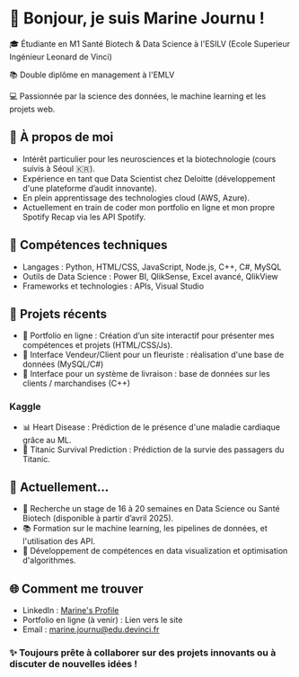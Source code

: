 # 👋 Bonjour, je suis Marine Journu !

🎓 Étudiante en M1 Santé Biotech & Data Science à l'ESILV (Ecole Superieur Ingénieur Leonard de Vinci)

📚 Double diplôme en management à l'EMLV

💻 Passionnée par la science des données, le machine learning et les projets web.

## 🚀 À propos de moi

- Intérêt particulier pour les neurosciences et la biotechnologie (cours suivis à Séoul 🇰🇷).
- Expérience en tant que Data Scientist chez Deloitte (développement d'une plateforme d’audit innovante).
- En plein apprentissage des technologies cloud (AWS, Azure).
- Actuellement en train de coder mon portfolio en ligne et mon propre Spotify Recap via les API Spotify.
 
## 🔧 Compétences techniques

- Langages : Python, HTML/CSS, JavaScript, Node.js, C++, C#, MySQL
- Outils de Data Science : Power BI, QlikSense, Excel avancé, QlikView
- Frameworks et technologies : APIs, Visual Studio
  
## 🌟 Projets récents

- 🎨 Portfolio en ligne : Création d’un site interactif pour présenter mes compétences et projets (HTML/CSS/Js).
- 💐 Interface Vendeur/Client pour un fleuriste : réalisation d'une base de données (MySQL/C#)
- 🚚 Interface pour un système de livraison : base de données sur les clients / marchandises (C++)
### Kaggle
- 📊 Heart Disease : Prédiction de le présence d'une maladie cardiaque grâce au ML.
- 🚢 Titanic Survival Prediction : Prédiction de la survie des passagers du Titanic.
  
## 📌 Actuellement...
- 💼 Recherche un stage de 16 à 20 semaines en Data Science ou Santé Biotech (disponible à partir d’avril 2025).
- 📚 Formation sur le machine learning, les pipelines de données, et l'utilisation des API.
- 🚀 Développement de compétences en data visualization et optimisation d'algorithmes.
  
## 🌐 Comment me trouver
- LinkedIn : [Marine's Profile](https://www.linkedin.com/in/marine-journu/)
- Portfolio en ligne (à venir) : Lien vers le site
- Email : marine.journu@edu.devinci.fr
  
### ✨ Toujours prête à collaborer sur des projets innovants ou à discuter de nouvelles idées !
<!---
marinejrn/marinejrn is a ✨ special ✨ repository because its `README.md` (this file) appears on your GitHub profile.
You can click the Preview link to take a look at your changes.
--->
